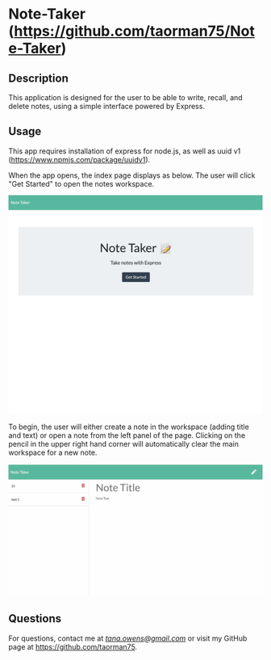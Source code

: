 # Note-Taker (https://github.com/taorman75/Note-Taker)

## Description

This application is designed for the user to be able to write, recall, and delete notes, using a simple interface powered by Express.

## Usage

This app requires installation of express for node.js, as well as uuid v1 (https://www.npmjs.com/package/uuidv1).

When the app opens, the index page displays as below. The user will click "Get Started" to open the notes workspace.

![Note Taker index screen shot](https://github.com/taorman75/Note-Taker/blob/master/Develop/NoteTakerIndex.jpg)

To begin, the user will either create a note in the workspace (adding title and text) or open a note from the left panel of the page. Clicking on the pencil in the upper right hand corner will automatically clear the main workspace for a new note.

![Note workspace screen shot](https://github.com/taorman75/Note-Taker/blob/master/Develop/NoteWorkspace.jpg)

## Questions

For questions, contact me at *tana.owens@gmail.com* or visit my GitHub page at https://github.com/taorman75.